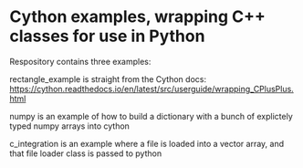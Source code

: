# Cython examples, wrapping C++ classes for use in Python

Respository contains three examples:

rectangle_example is straight from the Cython docs: https://cython.readthedocs.io/en/latest/src/userguide/wrapping_CPlusPlus.html

numpy is an example of how to build a dictionary with a bunch of explictely typed numpy arrays into cython

c_integration is an example where a file is loaded into a vector array, and that file loader class is passed to python

